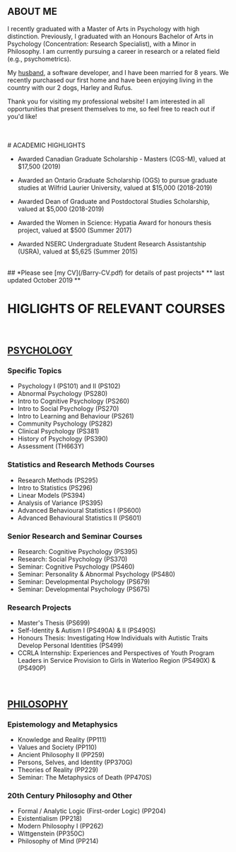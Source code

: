 ## ABOUT ME 
I recently graduated with a Master of Arts in Psychology with high distinction. Previously, I graduated with an Honours Bachelor of Arts in Psychology (Concentration: Research Specialist), with a Minor in Philosophy. I am currently pursuing a career in research or a related field (e.g., psychometrics).

My [husband](https://www.mrbarry.com/), a software developer, and I have been married for 8 years. We recently purchased our first home and have been enjoying living in the country with our 2 dogs, Harley and Rufus.

Thank you for visiting my professional website! I am interested in all opportunities that present themselves to me, so feel free to reach out if you'd like!

<br>


<br/>
# ACADEMIC HIGHLIGHTS

 - Awarded Canadian Graduate Scholarship - Masters (CGS-M), valued at $17,500 (2019)

 - Awarded an Ontario Graduate Scholarship (OGS) to pursue graduate studies at Wilfrid Laurier University, valued at $15,000 (2018-2019)

 - Awarded Dean of Graduate and Postdoctoral Studies Scholarship, valued at $5,000 (2018-2019)

 - Awarded the Women in Science: Hypatia Award for honours thesis project, valued at $500 (Summer 2017)

 - Awarded NSERC Undergraduate Student Research Assistantship (USRA), valued at $5,625 (Summer 2015)


<br/> 
## *Please see [my CV](/Barry-CV.pdf) for details of past projects* 
 		** last updated October 2019 **


# HIGLIGHTS OF RELEVANT COURSES
<br/>

## <u>PSYCHOLOGY</u>

### Specific Topics

 - Psychology I (PS101) and II (PS102) 
 - Abnormal Psychology (PS280) 
 - Intro to Cognitive Psychology (PS260) 
 - Intro to Social Psychology (PS270) 
 - Intro to Learning and Behaviour (PS261) 
 - Community Psychology (PS282) 
 - Clinical Psychology (PS381) 
 - History of Psychology (PS390) 
 - Assessment (TH663Y)

### Statistics and Research Methods Courses

 - Research Methods (PS295) 
 - Intro to Statistics (PS296) 
 - Linear Models (PS394) 
 - Analysis of Variance (PS395) 
 - Advanced Behavioural Statistics I (PS600)
 - Advanced Behavioural Statistics II (PS601)

### Senior Research and Seminar Courses

 - Research: Cognitive Psychology (PS395) 
 - Research: Social Psychology (PS370) 
 - Seminar: Cognitive Psychology (PS460)
 - Seminar: Personality & Abnormal Psychology (PS480) 
 - Seminar: Developmental Psychology (PS679)
 - Seminar: Developmental Psychology (PS675)

### Research Projects

 - Master's Thesis (PS699)
 - Self-Identity & Autism I (PS490A) & II (PS490S)
 - Honours Thesis: Investigating How Individuals with Autistic Traits Develop Personal Identities (PS499)
 - CCRLA Internship: Experiences and Perspectives of Youth Program Leaders in Service Provision to Girls in Waterloo Region (PS490X) & (PS490P)

<br/>

## <u> PHILOSOPHY </u>

### Epistemology and Metaphysics

 - Knowledge and Reality (PP111) 
 - Values and Society (PP110) 
 - Ancient Philosophy II (PP259) 
 - Persons, Selves, and Identity (PP370G) 
 - Theories of Reality (PP229)
 - Seminar: The Metaphysics of Death (PP470S) 

### 20th Century Philosophy and Other

 - Formal / Analytic Logic (First-order Logic) (PP204) 
 - Existentialism (PP218) 
 - Modern Philosophy I (PP262) 
 - Wittgenstein (PP350C) 
 - Philosophy of Mind (PP214)



